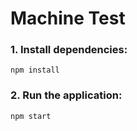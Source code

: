 # Machine Test

### 1. Install dependencies:
```
npm install
```

### 2. Run the application:
```
npm start
```
